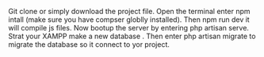 Git clone or simply download the project file.
Open the terminal enter npm intall (make sure you have compser globlly installed).
Then npm run dev it will compile js files.
Now bootup the server by entering php artisan serve.
Strat your XAMPP make a new database .
Then enter php artisan migrate to migrate the database so it connect to yor project.
